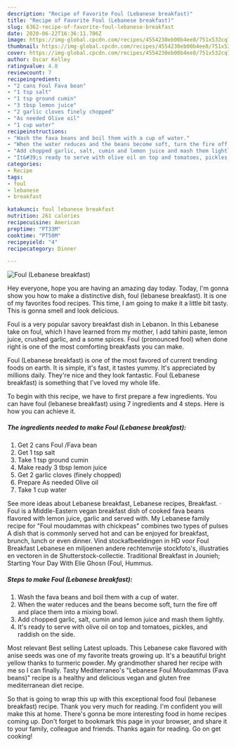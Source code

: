 ```yaml
---
description: "Recipe of Favorite Foul (Lebanese breakfast)"
title: "Recipe of Favorite Foul (Lebanese breakfast)"
slug: 6362-recipe-of-favorite-foul-lebanese-breakfast
date: 2020-06-22T16:36:11.706Z
image: https://img-global.cpcdn.com/recipes/4554230eb00b4ee8/751x532cq70/foul-lebanese-breakfast-recipe-main-photo.jpg
thumbnail: https://img-global.cpcdn.com/recipes/4554230eb00b4ee8/751x532cq70/foul-lebanese-breakfast-recipe-main-photo.jpg
cover: https://img-global.cpcdn.com/recipes/4554230eb00b4ee8/751x532cq70/foul-lebanese-breakfast-recipe-main-photo.jpg
author: Oscar Kelley
ratingvalue: 4.8
reviewcount: 7
recipeingredient:
- "2 cans Foul Fava bean"
- "1 tsp salt"
- "1 tsp ground cumin"
- "3 tbsp lemon juice"
- "2 garlic cloves finely chopped"
- "As needed Olive oil"
- "1 cup water"
recipeinstructions:
- "Wash the fava beans and boil them with a cup of water."
- "When the water reduces and the beans become soft, turn the fire off and place them into a mixing bowl."
- "Add chopped garlic, salt, cumin and lemon juice and mash them lightly."
- "It&#39;s ready to serve with olive oil on top and tomatoes, pickles, and raddish on the side."
categories:
- Recipe
tags:
- foul
- lebanese
- breakfast

katakunci: foul lebanese breakfast 
nutrition: 261 calories
recipecuisine: American
preptime: "PT33M"
cooktime: "PT50M"
recipeyield: "4"
recipecategory: Dinner

---
```



![Foul (Lebanese breakfast)](https://img-global.cpcdn.com/recipes/4554230eb00b4ee8/751x532cq70/foul-lebanese-breakfast-recipe-main-photo.jpg)

Hey everyone, hope you are having an amazing day today. Today, I'm gonna show you how to make a distinctive dish, foul (lebanese breakfast). It is one of my favorites food recipes. This time, I am going to make it a little bit tasty. This is gonna smell and look delicious.

Foul is a very popular savory breakfast dish in Lebanon. In this Lebanese take on foul, which I have learned from my mother, I add tahini paste, lemon juice, crushed garlic, and a some spices. Foul (pronounced fool) when done right is one of the most comforting breakfasts you can make.

Foul (Lebanese breakfast) is one of the most favored of current trending foods on earth. It is simple, it's fast, it tastes yummy. It's appreciated by millions daily. They're nice and they look fantastic. Foul (Lebanese breakfast) is something that I've loved my whole life.


To begin with this recipe, we have to first prepare a few ingredients. You can have foul (lebanese breakfast) using 7 ingredients and 4 steps. Here is how you can achieve it.

<!--inarticleads1-->

##### The ingredients needed to make Foul (Lebanese breakfast):

1. Get 2 cans Foul /Fava bean
1. Get 1 tsp salt
1. Take 1 tsp ground cumin
1. Make ready 3 tbsp lemon juice
1. Get 2 garlic cloves (finely chopped)
1. Prepare As needed Olive oil
1. Take 1 cup water


See more ideas about Lebanese breakfast, Lebanese recipes, Breakfast. · Foul is a Middle-Eastern vegan breakfast dish of cooked fava beans flavored with lemon juice, garlic and served with. My Lebanese family recipe for &#34;Foul moudammas with chickpeas&#34; combines two types of pulses A dish that is commonly served hot and can be enjoyed for breakfast, brunch, lunch or even dinner. Vind stockafbeeldingen in HD voor Foul Breakfast Lebanese en miljoenen andere rechtenvrije stockfoto&#39;s, illustraties en vectoren in de Shutterstock-collectie. Traditional Breakfast in Jounieh; Starting Your Day With Elie Ghosn (Foul, Hummus. 

<!--inarticleads2-->

##### Steps to make Foul (Lebanese breakfast):

1. Wash the fava beans and boil them with a cup of water.
1. When the water reduces and the beans become soft, turn the fire off and place them into a mixing bowl.
1. Add chopped garlic, salt, cumin and lemon juice and mash them lightly.
1. It&#39;s ready to serve with olive oil on top and tomatoes, pickles, and raddish on the side.


Most relevant Best selling Latest uploads. This Lebanese cake flavored with anise seeds was one of my favorite treats growing up. It&#39;s a beautiful bright yellow thanks to turmeric powder. My grandmother shared her recipe with me so I can finally. Tasty Mediterraneo&#39;s &#34;Lebanese Foul Moudammas (Fava beans)&#34; recipe is a healthy and delicious vegan and gluten free mediterranean diet recipe. 

So that is going to wrap this up with this exceptional food foul (lebanese breakfast) recipe. Thank you very much for reading. I'm confident you will make this at home. There's gonna be more interesting food in home recipes coming up. Don't forget to bookmark this page in your browser, and share it to your family, colleague and friends. Thanks again for reading. Go on get cooking!
